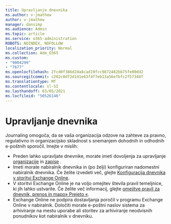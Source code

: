 ```yaml
---
title: Upravljanje dnevnika
ms.author: v-jmathew
author: v-jmathew
manager: dansimp
ms.audience: Admin
ms.topic: article
ms.service: o365-administration
ROBOTS: NOINDEX, NOFOLLOW
localization_priority: Normal
ms.collection: Adm_O365
ms.custom:
- "9004299"
- "7677"
ms.openlocfilehash: 2fcd0f386d2da8cad19fcc9872482bb75fe00dd2
ms.sourcegitcommit: c202c0df2d141e63f4f7eb13a56efbfc2f57348f
ms.translationtype: MT
ms.contentlocale: sl-SI
ms.lasthandoff: 03/05/2021
ms.locfileid: "50526146"
---
```

# <a name="manage-journaling"></a>Upravljanje dnevnika

Journaling omogoča, da se vaša organizacija odzove na zahteve za pravno, regulativno in organizacijsko skladnost s snemanjem dohodnih in odhodnih e-poštnih sporočil. Imejte v mislih:

* Preden lahko upravljate dnevnike, morate imeti dovoljenja za upravljanje [organizacije](https://go.microsoft.com/fwlink/?linkid=2115259) in [zapise](https://go.microsoft.com/fwlink/?linkid=2115469) .
* Imeti morate nabiralnik dnevnika in (po želji) konfiguriran nadomestni nabiralnik dnevnika. Če želite izvedeti več, glejte [Konfiguracija dnevnika v storitvi Exchange Online](https://go.microsoft.com/fwlink/?linkid=2115260).
* V storitvi Exchange Online je na voljo omejitev števila pravil temeljnice, ki jih lahko ustvarite. Če želite več informacij, glejte [omejitve pravil za dnevnik, prenos in mapo» Prejeto «](https://go.microsoft.com/fwlink/?linkid=2115261).
* Exchange Online ne podpira dostavljanja poročil v programu Exchange Online v nabiralnik. Določiti morate e-poštni naslov sistema za arhiviranje na mestu uporabe ali storitev za arhiviranje neodvisnih ponudnikov kot nabiralnik v dnevniku.
